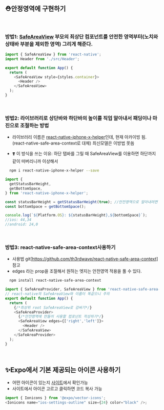 ## ⛑안정영역에 구현하기

<br/>

### 방법1: [SafeAreaView](https://reactnative.dev/docs/safeareaview) 부모의 최상단 컴포넌트를 안전한 영역부터(노치와 상태바 부분을 제외한 영역) 그리게 해준다.

```js
import { SafeAreaView } from 'react-native';
import Header from './src/Header';

export default function App() {
  return (
    <SafeAreaView style={styles.container}>
      <Header />
    </SafeAreaView>
  );
}
```

<br/>

### 방법2: 라이브러리로 상단바와 하단바의 높이를 직업 알아내서 패딩이나 마진으로 조절하는 방법

- 라이브러리 이름은 [react-native-iphone-x-helper](https://github.com/ptelad/react-native-iphone-x-helper)인데, 현재 아카이빙 됨. (react-native-safe-area-context로 대체)
  최신모델은 이방법 못씀

- ❣️ 이 방식을 쓰는 이유: 하단 탭바를 그릴 때 SafeAreaView를 이용하면 하단까지 같이 떠버리니까 이상해서

```bash
  npm i react-native-iphone-x-helper --save
```

```js
import {
  getStatusBarHeight,
  getBottomSpace,
} from 'react-native-iphone-x-helper';

const statusBarHeight = getStatusBarHeight(true); //안전영역으로 알아내려면 true
const bottomSpace = getBottomSpace();

console.log(`${Platform.OS}: ${statusBarHeight},${bottomSpace}`);
//ios: 44,34
//android: 24,0
```

<br/>

### 방법3: react-native-safe-area-context사용하기

- 사용법 git[https://github.com/th3rdwave/react-native-safe-area-context] 참고
- edges 라는 prop을 조절해서 원하는 엣지는 안전영역 적용을 풀 수 있다.

```bash
  npm install react-native-safe-area-context
```

```js
import { SafeAreaProvider, SafeAreaView } from 'react-native-safe-area-context';
// react-native의 SafeAreaView와 이름이 똑같으니 주의
export default function App() {
  return (
    {/*최상위 root SafeAreaView로 감싸기*/}
    <SafeAreaProvider>
      {/*안전영역에 만들어 사용할 컴포넌트 작성하기*/}
      <SafeAreaView edges={['right','left']}>
        <Header />
      </SafeAreaView>
    </SafeAreaProvider>
  );
}
```

<br/>

## ✨Expo에서 기본 제공되는 아이콘 사용하기

- 어떤 아이콘이 있는지 [사이트](https://icons.expo.fyi/)에서 확인가능
- 사이트에서 아이콘 고르고 클릭하면 코드 복사 가능

```js
import { Ionicons } from '@expo/vector-icons';
<Ionicons name="ios-settings-outline" size={24} color="black" />;
```
